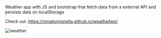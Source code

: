 Weather app with JS and bootstrap that fetch data from a external API and persists data on localStorage

Check out :https://renatomignella.github.io/weatheApp/

![weather](https://user-images.githubusercontent.com/67004480/112702136-6c632500-8e8a-11eb-9588-294a92e1710e.JPG)



